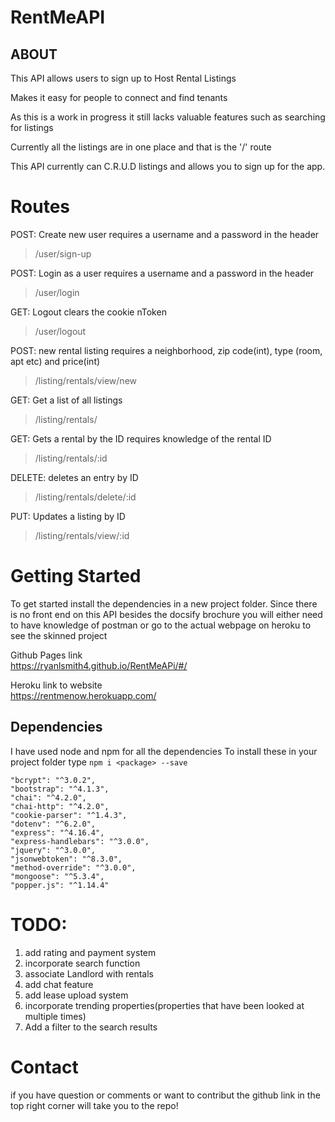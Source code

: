 # RentMeAPI
## ABOUT

This API allows users to sign up to Host Rental Listings

Makes it easy for people to connect and find tenants

As this is a work in progress it still lacks valuable features such as searching for listings

Currently all the listings are in one place and that is the '/' route

This API currently can C.R.U.D listings and allows you to sign up for the app.

# Routes
POST: Create new user requires a username and a password in the header
>/user/sign-up

POST: Login as a user requires a username and a password in the header
>/user/login

GET: Logout clears the cookie nToken
>/user/logout

POST: new rental listing requires a neighborhood, zip code(int), type (room, apt etc) and price(int)
>/listing/rentals/view/new

GET: Get a list of all listings
>/listing/rentals/

GET: Gets a rental by the ID requires knowledge of the rental ID
>/listing/rentals/:id

DELETE: deletes an entry by ID

>/listing/rentals/delete/:id

PUT: Updates a listing by ID
>/listing/rentals/view/:id


# Getting Started
To get started install the dependencies in a new project folder.
Since there is no front end on this API besides the docsify brochure you will either need to have knowledge of postman or go to the actual webpage on heroku to see the skinned project

Github Pages link<br>
https://ryanlsmith4.github.io/RentMeAPi/#/


Heroku link to website<br>
https://rentmenow.herokuapp.com/

## Dependencies
I have used node and npm for all the dependencies
To install these in your project folder type
```npm i <package> --save```

    "bcrypt": "^3.0.2",
    "bootstrap": "^4.1.3",
    "chai": "^4.2.0",
    "chai-http": "^4.2.0",
    "cookie-parser": "^1.4.3",
    "dotenv": "^6.2.0",
    "express": "^4.16.4",
    "express-handlebars": "^3.0.0",
    "jquery": "^3.0.0",
    "jsonwebtoken": "^8.3.0",
    "method-override": "^3.0.0",
    "mongoose": "^5.3.4",
    "popper.js": "^1.14.4"

# TODO:
1. add rating and payment system <br>
2. incorporate search function <br>
3. associate Landlord with rentals <br>
4. add chat feature <br>
5. add lease upload system <br>
6. incorporate trending properties(properties that have been looked at multiple times)
7. Add a filter to the search results

# Contact
if you have question or comments or want to contribut the github link in the top right corner will take you to the repo!
